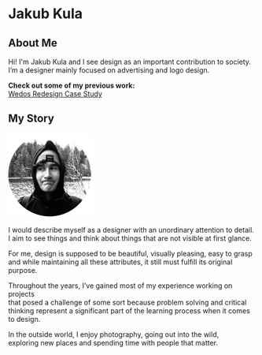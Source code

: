 # Jakub Kula

## About Me

Hi! I'm Jakub Kula and I see design as an important contribution to society. <br> I’m a designer mainly focused on advertising and logo design.

**Check out some of my previous work:** <br>
[Wedos Redesign Case Study](case-study.md)

## My Story
<img src="img/00_kula_headshot.png" alt="Closeup portrait of a person looking away from the camera while making a silly sad face." width="170px"/>

I would describe myself as a designer with an unordinary attention to detail. <br> I aim to see things and think about things that are not visible at first glance.

For me, design is supposed to be beautiful, visually pleasing, easy to grasp <br> and while maintaining all these attributes, it still must fulfill its original purpose.

Throughout the years, I’ve gained most of my experience working on projects <br> that posed a challenge of some sort because problem solving and critical <br> thinking represent a significant part of the learning process when it comes to design.

In the outside world, I enjoy photography, going out into the wild, <br> exploring new places and spending time with people that matter.

